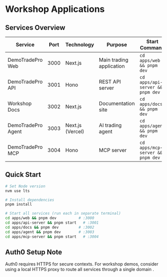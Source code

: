# Workshop Applications

## Services Overview

| Service | Port | Technology | Purpose | Start Command |
|---------|------|------------|---------|---------------|
| DemoTradePro Web | 3000 | Next.js | Main trading application | `cd apps/web && pnpm dev` |
| DemoTradePro API | 3001 | Hono | REST API server | `cd apps/api-server && pnpm dev` |
| Workshop Docs | 3002 | Next.js | Documentation site | `cd apps/docs && pnpm dev` |
| DemoTradePro Agent | 3003 | Next.js (Vercel) | AI trading agent | `cd apps/agent && pnpm dev` |
| DemoTradePro MCP | 3004 | Hono | MCP server | `cd apps/mcp-server && pnpm dev` |

## Quick Start

```bash
# Set Node version
nvm use lts

# Install dependencies
pnpm install

# Start all services (run each in separate terminal)
cd apps/web && pnpm dev          # :3000
cd apps/api-server && pnpm start   # :3001  
cd apps/docs && pnpm dev         # :3002
cd apps/agent && pnpm dev        # :3003
cd apps/mcp-server && pnpm start   # :3004
```

## Auth0 Setup Note

Auth0 requires HTTPS for secure contexts. For workshop demos, consider using a local HTTPS proxy to route all services through a single domain
.
